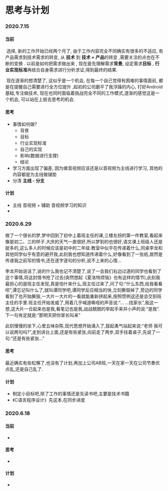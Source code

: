 # 思考与计划





### 2020.7.15

#### 当前

​	选择, 新的工作开始已经两个月了, 由于工作内容完全不同确实有很多的不适应, 有产品需求到技术需求的转变, 从 **技术** 到 **技术 + 产品**的转变 ,需要关注的点也在不断的变换 . 以前是如何把需求做出来 , 现在是先理解需求**背景**,  设定需求**目标** , **行业实现标准**再结合自身需求进行分析求证,得到最终的结果.

​	现在逐渐的想清楚了, 这似乎是一个机会, 在每一个自己觉得有困难的事情面前, 都是在提醒自己需要进行全方位提升 ,起初的公司磨平了我浮躁的内心, 打好Android基础,专注做技术, 现在也同时面临着挑战完全不同的工作模式,逐渐的感觉这是一个机会, 可以站在上层去思考的机会. 

#### 思考

- 事情如何做? 
  - 背景
  - 目标
  - 行业实现标准 
  - 自己的实现
  - 影响(数据进行支撑)
  - 结论
- 学习方面出现了偏差, 因为做音视频应该还是以音视频为主线进行学习, 其他的内容都是为主线做铺垫
- 分清 **主线 - 分支**

#### 计划

- 主线 音视频 + 辅助 音视频学习的知识
- 

### 2020.6.29

​	做了一个很长的梦,梦中回到了初中上着班主任的课,三楼左拐的第一件教室,看起来像是初二、三的样子.大庆的天气一直很好,所以梦到的也很好,语文课上班级人还是挺多的,这么多人的时候应该是初中的二年级.教室中似乎在传递着什么,同桌李龙和其他同学似乎有意的避开我,此刻我也想知道传递着什么,好像看到了一张纸,居然是传递我之前写的情书,还在逐字逐句的分析,说不上来的心情... 

​	李龙开始说话了,说的什么我也记不清楚了,说了一会我们右边过道的同学也看到了这个事情,将这封情书抢了过去(突然想起《夏洛特烦恼》也有这样的情节),此刻我最担心的是班主任发现,真是怕什来什么,班主任过来了,问了句:“什么东西,给我看看呗”,谭忘记叫什么了,就叫谭同学吧,谭同学反应相当的快,立刻撕毁掉了,旁边的同学看到了也开始撕毁,一大片一大片的一看就能重新拼起来,按照惯例这还是会交到班主任的手里.班主任开始发威了,用着几乎喊道嘶哑的声音说:“... ...找家长”,我这一想,这大片一合起来也是我,看笔记也是我,战战兢兢的举起手来并小声的说:“是我”.下一句肯定就是:“那明天把你家长叫来”

​	此刻慢慢的坐下,心里五味杂陈,现代思想开始涌入了,鼓起勇气站起来说:“老师 我可以说两句吗?”,走到讲台上面,还是有些紧张,向前走了两步,双手拄着桌子,先说了一句:“还是有些紧张...”

#### 思考

最近确实有些松懈了,也没有了计划,再加上公司AB班,一天在家一天在公司节奏优点乱,还是自己乱了.

#### 计划

- 制定小目标吧,除了工作的事情还是先读书吧,主要是技术书籍
- 《C语言程序设计》先这本,在同步进度

### 2020.6.18

#### 当前

- 

#### 思考

- 

#### 计划

- 








